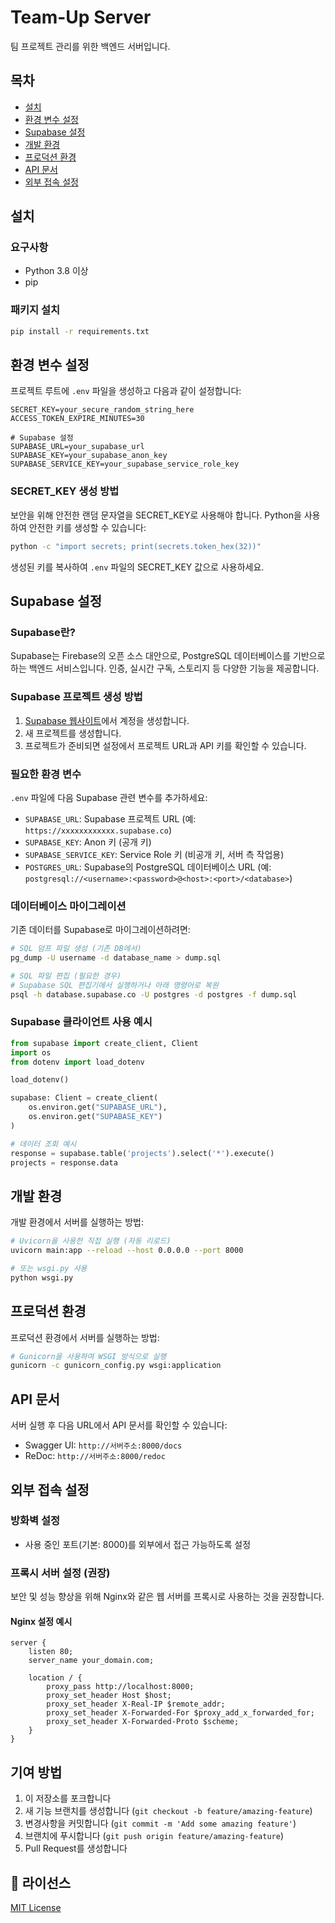 # Team-Up Server

팀 프로젝트 관리를 위한 백엔드 서버입니다.

## 목차
- [설치](#설치)
- [환경 변수 설정](#환경-변수-설정)
- [Supabase 설정](#supabase-설정)
- [개발 환경](#개발-환경)
- [프로덕션 환경](#프로덕션-환경)
- [API 문서](#api-문서)
- [외부 접속 설정](#외부-접속-설정)

## 설치

### 요구사항
- Python 3.8 이상
- pip

### 패키지 설치

```bash
pip install -r requirements.txt
```

## 환경 변수 설정

프로젝트 루트에 `.env` 파일을 생성하고 다음과 같이 설정합니다:

```
SECRET_KEY=your_secure_random_string_here
ACCESS_TOKEN_EXPIRE_MINUTES=30

# Supabase 설정
SUPABASE_URL=your_supabase_url
SUPABASE_KEY=your_supabase_anon_key
SUPABASE_SERVICE_KEY=your_supabase_service_role_key
```

### SECRET_KEY 생성 방법

보안을 위해 안전한 랜덤 문자열을 SECRET_KEY로 사용해야 합니다. Python을 사용하여 안전한 키를 생성할 수 있습니다:

```bash
python -c "import secrets; print(secrets.token_hex(32))"
```

생성된 키를 복사하여 `.env` 파일의 SECRET_KEY 값으로 사용하세요.

## Supabase 설정

### Supabase란?

Supabase는 Firebase의 오픈 소스 대안으로, PostgreSQL 데이터베이스를 기반으로 하는 백엔드 서비스입니다. 인증, 실시간 구독, 스토리지 등 다양한 기능을 제공합니다.

### Supabase 프로젝트 생성 방법

1. [Supabase 웹사이트](https://supabase.com/)에서 계정을 생성합니다.
2. 새 프로젝트를 생성합니다.
3. 프로젝트가 준비되면 설정에서 프로젝트 URL과 API 키를 확인할 수 있습니다.

### 필요한 환경 변수

`.env` 파일에 다음 Supabase 관련 변수를 추가하세요:

- `SUPABASE_URL`: Supabase 프로젝트 URL (예: `https://xxxxxxxxxxxx.supabase.co`)
- `SUPABASE_KEY`: Anon 키 (공개 키)
- `SUPABASE_SERVICE_KEY`: Service Role 키 (비공개 키, 서버 측 작업용)
- `POSTGRES_URL`: Supabase의 PostgreSQL 데이터베이스 URL (예: `postgresql://<username>:<password>@<host>:<port>/<database>`)

### 데이터베이스 마이그레이션

기존 데이터를 Supabase로 마이그레이션하려면:

```bash
# SQL 덤프 파일 생성 (기존 DB에서)
pg_dump -U username -d database_name > dump.sql

# SQL 파일 편집 (필요한 경우)
# Supabase SQL 편집기에서 실행하거나 아래 명령어로 복원
psql -h database.supabase.co -U postgres -d postgres -f dump.sql
```

### Supabase 클라이언트 사용 예시

```python
from supabase import create_client, Client
import os
from dotenv import load_dotenv

load_dotenv()

supabase: Client = create_client(
    os.environ.get("SUPABASE_URL"),
    os.environ.get("SUPABASE_KEY")
)

# 데이터 조회 예시
response = supabase.table('projects').select('*').execute()
projects = response.data
```

## 개발 환경

개발 환경에서 서버를 실행하는 방법:

```bash
# Uvicorn을 사용한 직접 실행 (자동 리로드)
uvicorn main:app --reload --host 0.0.0.0 --port 8000

# 또는 wsgi.py 사용
python wsgi.py
```

## 프로덕션 환경

프로덕션 환경에서 서버를 실행하는 방법:

```bash
# Gunicorn을 사용하여 WSGI 방식으로 실행
gunicorn -c gunicorn_config.py wsgi:application
```

## API 문서

서버 실행 후 다음 URL에서 API 문서를 확인할 수 있습니다:

- Swagger UI: `http://서버주소:8000/docs`
- ReDoc: `http://서버주소:8000/redoc`

## 외부 접속 설정

### 방화벽 설정
- 사용 중인 포트(기본: 8000)를 외부에서 접근 가능하도록 설정

### 프록시 서버 설정 (권장)
보안 및 성능 향상을 위해 Nginx와 같은 웹 서버를 프록시로 사용하는 것을 권장합니다.

#### Nginx 설정 예시

```nginx
server {
    listen 80;
    server_name your_domain.com;

    location / {
        proxy_pass http://localhost:8000;
        proxy_set_header Host $host;
        proxy_set_header X-Real-IP $remote_addr;
        proxy_set_header X-Forwarded-For $proxy_add_x_forwarded_for;
        proxy_set_header X-Forwarded-Proto $scheme;
    }
}
```

## 기여 방법

1. 이 저장소를 포크합니다
2. 새 기능 브랜치를 생성합니다 (`git checkout -b feature/amazing-feature`)
3. 변경사항을 커밋합니다 (`git commit -m 'Add some amazing feature'`)
4. 브랜치에 푸시합니다 (`git push origin feature/amazing-feature`)
5. Pull Request를 생성합니다 

## 📄 라이선스

[MIT License](./LICENSE)